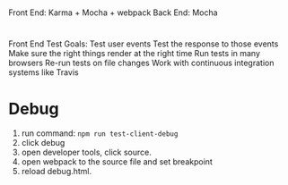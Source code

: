 # 
Front End: Karma + Mocha + webpack
Back End: Mocha

#
Front End Test Goals:
Test user events
Test the response to those events
Make sure the right things render at the right time
Run tests in many browsers
Re-run tests on file changes
Work with continuous integration systems like Travis

# Debug
1. run command: `npm run test-client-debug`
2. click debug
3. open developer tools, click source.
4. open webpack to the source file and set breakpoint
5. reload debug.html.
